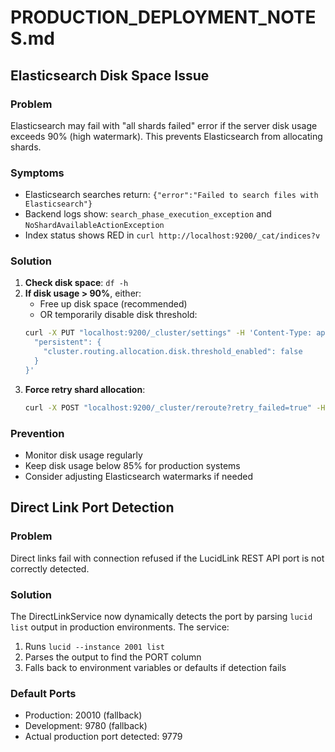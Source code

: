 # PRODUCTION_DEPLOYMENT_NOTES.md

## Elasticsearch Disk Space Issue

### Problem
Elasticsearch may fail with "all shards failed" error if the server disk usage exceeds 90% (high watermark). This prevents Elasticsearch from allocating shards.

### Symptoms
- Elasticsearch searches return: `{"error":"Failed to search files with Elasticsearch"}`
- Backend logs show: `search_phase_execution_exception` and `NoShardAvailableActionException`
- Index status shows RED in `curl http://localhost:9200/_cat/indices?v`

### Solution
1. **Check disk space**: `df -h`
2. **If disk usage > 90%**, either:
   - Free up disk space (recommended)
   - OR temporarily disable disk threshold:
   ```bash
   curl -X PUT "localhost:9200/_cluster/settings" -H 'Content-Type: application/json' -d'{
     "persistent": {
       "cluster.routing.allocation.disk.threshold_enabled": false
     }
   }'
   ```
3. **Force retry shard allocation**:
   ```bash
   curl -X POST "localhost:9200/_cluster/reroute?retry_failed=true" -H 'Content-Type: application/json'
   ```

### Prevention
- Monitor disk usage regularly
- Keep disk usage below 85% for production systems
- Consider adjusting Elasticsearch watermarks if needed

## Direct Link Port Detection

### Problem
Direct links fail with connection refused if the LucidLink REST API port is not correctly detected.

### Solution
The DirectLinkService now dynamically detects the port by parsing `lucid list` output in production environments. The service:
1. Runs `lucid --instance 2001 list`
2. Parses the output to find the PORT column
3. Falls back to environment variables or defaults if detection fails

### Default Ports
- Production: 20010 (fallback)
- Development: 9780 (fallback)
- Actual production port detected: 9779